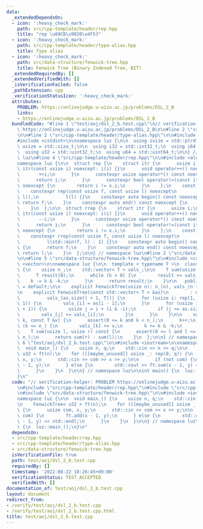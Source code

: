 ```yaml
---
data:
  _extendedDependsOn:
  - icon: ':heavy_check_mark:'
    path: src/cpp-template/header/rep.hpp
    title: "rep \u69CB\u9020\u4F53"
  - icon: ':heavy_check_mark:'
    path: src/cpp-template/header/type-alias.hpp
    title: Type alias
  - icon: ':heavy_check_mark:'
    path: src/data-structure/fenwick-tree.hpp
    title: Fenwick Tree (Binary Indexed Tree, BIT)
  _extendedRequiredBy: []
  _extendedVerifiedWith: []
  _isVerificationFailed: false
  _pathExtension: cpp
  _verificationStatusIcon: ':heavy_check_mark:'
  attributes:
    PROBLEM: https://onlinejudge.u-aizu.ac.jp/problems/DSL_2_B
    links:
    - https://onlinejudge.u-aizu.ac.jp/problems/DSL_2_B
  bundledCode: "#line 1 \"test/aoj/dsl_2_b.test.cpp\"\n// verification-helper: PROBLEM\
    \ https://onlinejudge.u-aizu.ac.jp/problems/DSL_2_B\n\n#line 2 \"src/cpp-template/header/rep.hpp\"\
    \n\n#line 2 \"src/cpp-template/header/type-alias.hpp\"\n\n#include <cstddef>\n\
    #include <cstdint>\n\nnamespace luz {\n\n  using isize = std::ptrdiff_t;\n  using\
    \ usize = std::size_t;\n\n  using i32 = std::int32_t;\n  using i64 = std::int64_t;\n\
    \  using u32 = std::uint32_t;\n  using u64 = std::uint64_t;\n\n} // namespace\
    \ luz\n#line 4 \"src/cpp-template/header/rep.hpp\"\n\n#include <algorithm>\n\n\
    namespace luz {\n\n  struct rep {\n    struct itr {\n      usize i;\n      constexpr\
    \ itr(const usize i) noexcept: i(i) {}\n      void operator++() noexcept {\n \
    \       ++i;\n      }\n      constexpr usize operator*() const noexcept {\n  \
    \      return i;\n      }\n      constexpr bool operator!=(const itr x) const\
    \ noexcept {\n        return i != x.i;\n      }\n    };\n    const itr f, l;\n\
    \    constexpr rep(const usize f, const usize l) noexcept\n        : f(std::min(f,\
    \ l)),\n          l(l) {}\n    constexpr auto begin() const noexcept {\n     \
    \ return f;\n    }\n    constexpr auto end() const noexcept {\n      return l;\n\
    \    }\n  };\n\n  struct rrep {\n    struct itr {\n      usize i;\n      constexpr\
    \ itr(const usize i) noexcept: i(i) {}\n      void operator++() noexcept {\n \
    \       --i;\n      }\n      constexpr usize operator*() const noexcept {\n  \
    \      return i;\n      }\n      constexpr bool operator!=(const itr x) const\
    \ noexcept {\n        return i != x.i;\n      }\n    };\n    const itr f, l;\n\
    \    constexpr rrep(const usize f, const usize l) noexcept\n        : f(l - 1),\n\
    \          l(std::min(f, l) - 1) {}\n    constexpr auto begin() const noexcept\
    \ {\n      return f;\n    }\n    constexpr auto end() const noexcept {\n     \
    \ return l;\n    }\n  };\n\n} // namespace luz\n#line 2 \"src/data-structure/fenwick-tree.hpp\"\
    \n\n#line 5 \"src/data-structure/fenwick-tree.hpp\"\n\n#include <cassert>\n#include\
    \ <vector>\n\nnamespace luz {\n\n  template < typename T >\n  class FenwickTree\
    \ {\n    usize n_;\n    std::vector< T > vals_;\n\n    T sum(usize k) const {\n\
    \      T result(0);\n      while (k > 0) {\n        result += vals_[k];\n    \
    \    k -= k & -k;\n      }\n      return result;\n    }\n\n   public:\n    FenwickTree()\
    \ = default;\n\n    explicit FenwickTree(usize n): n_(n), vals_(n + 1, T()) {}\n\
    \n    explicit FenwickTree(const std::vector< T > &as)\n        : n_(as.size()),\n\
    \          vals_(as.size() + 1, T()) {\n      for (usize i: rep(1, as.size() +\
    \ 1)) {\n        vals_[i] = as[i - 1];\n      }\n      for (usize i: rep(1, as.size()\
    \ + 1)) {\n        usize j = i + (i & -i);\n        if (j <= as.size()) {\n  \
    \        vals_[j] += vals_[i];\n        }\n      }\n    }\n\n    void add(usize\
    \ k, const T &v) {\n      assert(0 <= k and k < n_);\n      k++;\n      while\
    \ (k <= n_) {\n        vals_[k] += v;\n        k += k & -k;\n      }\n    }\n\n\
    \    T sum(usize l, usize r) const {\n      assert(0 <= l and l <= r and r <=\
    \ n_);\n      return sum(r) - sum(l);\n    }\n  };\n\n} // namespace luz\n#line\
    \ 6 \"test/aoj/dsl_2_b.test.cpp\"\n\n#include <iostream>\n\nnamespace luz {\n\n\
    \  void main_() {\n    usize n, q;\n    std::cin >> n >> q;\n\n    FenwickTree<\
    \ u32 > ft(n);\n    for ([[maybe_unused]] usize _: rep(0, q)) {\n      usize com,\
    \ x, y;\n      std::cin >> com >> x >> y;\n\n      if (not com) {\n        ft.add(x\
    \ - 1, y);\n      } else {\n        std::cout << ft.sum(x - 1, y) << std::endl;\n\
    \      }\n    }\n  }\n\n} // namespace luz\n\nint main() {\n  luz::main_();\n\
    }\n"
  code: "// verification-helper: PROBLEM https://onlinejudge.u-aizu.ac.jp/problems/DSL_2_B\n\
    \n#include \"src/cpp-template/header/rep.hpp\"\n#include \"src/cpp-template/header/type-alias.hpp\"\
    \n#include \"src/data-structure/fenwick-tree.hpp\"\n\n#include <iostream>\n\n\
    namespace luz {\n\n  void main_() {\n    usize n, q;\n    std::cin >> n >> q;\n\
    \n    FenwickTree< u32 > ft(n);\n    for ([[maybe_unused]] usize _: rep(0, q))\
    \ {\n      usize com, x, y;\n      std::cin >> com >> x >> y;\n\n      if (not\
    \ com) {\n        ft.add(x - 1, y);\n      } else {\n        std::cout << ft.sum(x\
    \ - 1, y) << std::endl;\n      }\n    }\n  }\n\n} // namespace luz\n\nint main()\
    \ {\n  luz::main_();\n}\n"
  dependsOn:
  - src/cpp-template/header/rep.hpp
  - src/cpp-template/header/type-alias.hpp
  - src/data-structure/fenwick-tree.hpp
  isVerificationFile: true
  path: test/aoj/dsl_2_b.test.cpp
  requiredBy: []
  timestamp: '2022-08-22 18:26:45+09:00'
  verificationStatus: TEST_ACCEPTED
  verifiedWith: []
documentation_of: test/aoj/dsl_2_b.test.cpp
layout: document
redirect_from:
- /verify/test/aoj/dsl_2_b.test.cpp
- /verify/test/aoj/dsl_2_b.test.cpp.html
title: test/aoj/dsl_2_b.test.cpp
---
```

